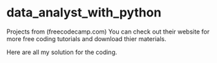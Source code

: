 # data_analyst_with_python
Projects from (freecodecamp.com)
You can check out their website for more free coding tutorials and download thier materials. 

Here are all my solution for the coding.
